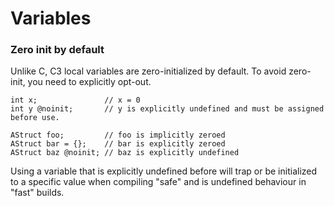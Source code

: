 # Variables


### Zero init by default

Unlike C, C3 local variables are zero-initialized by default. To avoid zero-init, you need to explicitly opt-out.

```
int x;               // x = 0
int y @noinit;       // y is explicitly undefined and must be assigned before use.

AStruct foo;         // foo is implicitly zeroed
AStruct bar = {};    // bar is explicitly zeroed
AStruct baz @noinit; // baz is explicitly undefined
```

Using a variable that is explicitly undefined before will trap or be initialized to a 
specific value when compiling "safe" and is undefined behaviour in "fast" builds.

